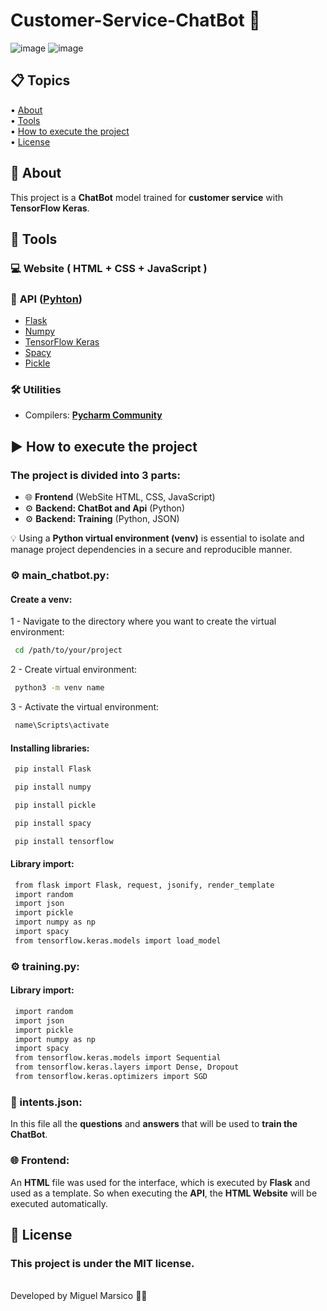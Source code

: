 <h1>
    Customer-Service-ChatBot 🤖
</h1>

![image](https://github.com/Miguel-Marsico/Customer-Service-ChatBot/assets/158609724/3006dff5-3f15-41e5-a4aa-7370cc9b45b8)
![image](https://github.com/Miguel-Marsico/Customer-Service-ChatBot/assets/158609724/51ed029e-ec9e-4465-aefa-7c3cf215953b)

 ## 📋 Topics
<div>
 • <a href="#-about">About</a> </br>
 • <a href="#-tools">Tools</a> </br>
 • <a href="#-how-to-execute-the-project">How to execute the project</a> </br>    
 • <a href="#-license">License</a></br>
</div>

## 📗 About

This project is a **ChatBot** model trained for **customer service** with **TensorFlow Keras**.

## 🔧 Tools

### 💻 Website ( HTML + CSS + JavaScript )

### 🔄 **API** ([Pyhton](https://www.python.org))

- [Flask](https://flask.palletsprojects.com/en/3.0.x/installation/#python-version)
- [Numpy]( https://numpy.org)
- [TensorFlow Keras](https://www.tensorflow.org/guide/keras?hl=pt-br)
- [Spacy](https://spacy.io)
- [Pickle](https://docs.python.org/3/library/pickle.html)

### 🛠️ **Utilities** 

- Compilers: **[Pycharm Community](https://www.jetbrains.com/pt-br/pycharm/)** 

## ▶ How to execute the project
### The project is divided into **3** parts:

 - 🌐 **Frontend** (WebSite HTML, CSS, JavaScript)
 - ⚙️ **Backend: ChatBot and Api** (Python)
 - ⚙️ **Backend: Training** (Python, JSON)

💡 Using a **Python virtual environment (venv)** is essential to isolate and manage project dependencies in a secure and reproducible manner.

### ⚙️ main_chatbot.py:

#### Create a venv:

1 - Navigate to the directory where you want to create the virtual environment:
```bash
 cd /path/to/your/project
```
2 - Create virtual environment:
```bash
 python3 -m venv name
```
3 - Activate the virtual environment:
```bash
 name\Scripts\activate
```

#### Installing libraries:

```bash
 pip install Flask
```
```bash
 pip install numpy
``` 
```bash
 pip install pickle
```
```bash
 pip install spacy
```
```bash
 pip install tensorflow
```

#### Library import:
```bash
 from flask import Flask, request, jsonify, render_template
 import random
 import json
 import pickle
 import numpy as np
 import spacy
 from tensorflow.keras.models import load_model
```
### ⚙️ training.py:

#### Library import:
```bash
 import random
 import json
 import pickle
 import numpy as np
 import spacy
 from tensorflow.keras.models import Sequential
 from tensorflow.keras.layers import Dense, Dropout
 from tensorflow.keras.optimizers import SGD
```

### 📖 intents.json:

In this file all the **questions** and **answers** that will be used to **train the ChatBot**.

### 🌐 Frontend:

An **HTML** file was used for the interface, which is executed by **Flask** and used as a template. So when executing the **API**, the **HTML Website** will be executed automatically.

## 📜 License

### This project is under the MIT license. 
<br>
Developed by Miguel Marsico 👋🏻
